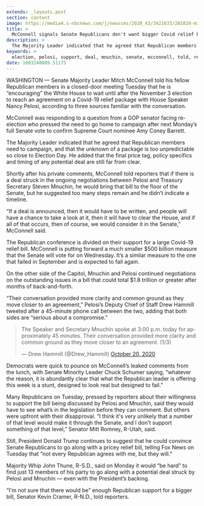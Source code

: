 ```yaml
--- 
extends: _layouts.post 
section: content 
image: https://media4.s-nbcnews.com/j/newscms/2020_43/3421633/201020-mitch-mcconnell-ac-553p_4e598e9dfeab8825cc58a9925eaa4f35.nbcnews-fp-1200-630.jpg 
title: > 
  McConnell signals Senate Republicans don't want bigger Covid relief bill before election 
description: > 
  The Majority Leader indicated that he agreed that Republican members need to campaign, and that the unknown of a package is too unpredictable so close to Election Day.He added that the final price tag, policy specifics and timing of any potential deal are still far from clear.The Republican conference is divided on their support for a large Covid-19 relief bill.McConnell is putting forward a much smaller $500 billion measure that the Senate will vote for on Wednesday.“I'm not sure that there would be” enough Republican support for a bigger bill, Senator Kevin Cramer, R-N.D., told reporters. 
keywords: > 
  election, pelosi, support, deal, mnuchin, senate, mcconnell, told, republican, bill, bigger, leader, republicans, covid, relief, dont, signals 
date: 1603240889.51175 
--- 
```

<div><p class="endmarkEnabled">WASHINGTON &#8212; Senate Majority Leader Mitch McConnell told his fellow Republican members in a closed-door meeting Tuesday that he is &#8220;encouraging&#8221; the White House to wait until after the November 3 election to reach an agreement on a Covid-19 relief package with House Speaker Nancy Pelosi, according to three sources familiar with the conversation.</p><p class="endmarkEnabled">McConnell was responding to a question from a GOP senator facing re-election who pressed the need to go home to campaign after next Monday&#8217;s full Senate vote to confirm Supreme Court nominee Amy Coney Barrett.</p><p></p><p id="taboolaReadMoreBelow"></p><p class="endmarkEnabled">The Majority Leader indicated that he agreed that Republican members need to campaign, and that the unknown of a package is too unpredictable so close to Election Day. He added that the final price tag, policy specifics and timing of any potential deal are still far from clear.</p><p class="endmarkEnabled">Shortly after his private comments, McConnell told reporters that if there is a deal struck in the ongoing negotiations between Pelosi and Treasury Secretary Steven Mnuchin, he would bring that bill to the floor of the Senate, but he suggested too many steps remain and he didn&#8217;t indicate a timeline.</p><p class="endmarkEnabled">&#8220;If a deal is announced, then it would have to be written, and people will have a chance to take a look at it, then it will have to clear the House, and if all of that occurs, then of course, we would consider it in the Senate,&#8221; McConnell said.</p><p class="endmarkEnabled">The Republican conference is divided on their support for a large Covid-19 relief bill. McConnell is putting forward a much smaller $500 billion measure that the Senate will vote for on Wednesday. It&#8217;s a similar measure to the one that failed in September and is expected to fail again.</p><p></p><p class="endmarkEnabled">On the other side of the Capitol, Mnuchin and Pelosi continued negotiations on the outstanding issues in a bill that could total $1.8 trillion or greater after months of back-and-forth.</p><p class="endmarkEnabled">&#8220;Their conversation provided more clarity and common ground as they move closer to an agreement,&#8221; Pelosi&#8217;s Deputy Chief of Staff Drew Hammill tweeted after a 45-minute phone call between the two, adding that both sides are &#8220;serious about a compromise.&#8221;</p><blockquote class="twitter-tweet"><p lang="en" dir="ltr">The Speaker and Secretary Mnuchin spoke at 3:00 p.m. today for approximately 45 minutes. Their conversation provided more clarity and common ground as they move closer to an agreement. (1/3)</p>&#8212; Drew Hammill (@Drew_Hammill) <a href="https://twitter.com/Drew_Hammill/status/1318659655304941568?ref_src=twsrc%5Etfw">October 20, 2020</a></blockquote> <p class="endmarkEnabled">Democrats were quick to pounce on McConnell&#8217;s leaked comments from the lunch, with Senate Minority Leader Chuck Schumer saying, &#8220;whatever the reason, it is abundantly clear that what the Republican leader is offering this week is a stunt, designed to look real but designed to fail.&#8221;</p><p class="endmarkEnabled">Many Republicans on Tuesday, pressed by reporters about their willingness to support the bill being discussed by Pelosi and Mnuchin, said they would have to see what&#8217;s in the legislation before they can comment. But others were upfront with their disapproval. &#8220;I think it's very unlikely that a number of that level would make it through the Senate, and I don't support something of that level,&#8221; Senator Mitt Romney, R-Utah, said.</p><p></p><p class="endmarkEnabled">Still, President Donald Trump continues to suggest that he could convince Senate Republicans to go along with a pricey relief bill, telling Fox News on Tuesday that &#8220;not every Republican agrees with me, but they will.&#8221;</p><p class="endmarkEnabled">Majority Whip John Thune, R-S.D., said on Monday it would &#8220;be hard&#8221; to find just 13 members of his party to go along with a potential deal struck by Pelosi and Mnuchin &#8212; even with the President&#8217;s backing.</p><p class="endmarkEnabled">&#8220;I'm not sure that there would be&#8221; enough Republican support for a bigger bill, Senator Kevin Cramer, R-N.D., told reporters.</p></div>